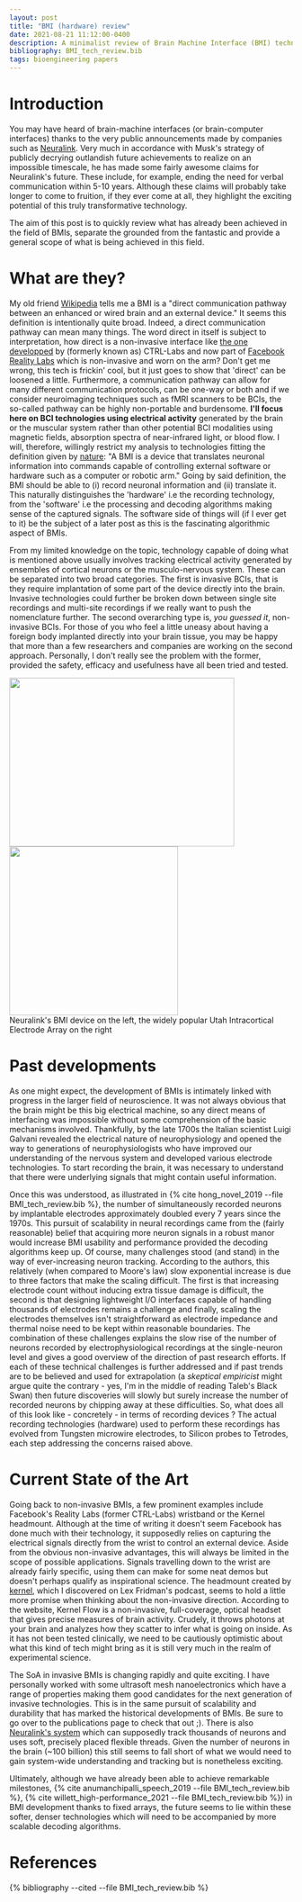 ```yaml
---
layout: post
title: "BMI (hardware) review"
date: 2021-08-21 11:12:00-0400
description: A minimalist review of Brain Machine Interface (BMI) technology 
bibliography: BMI_tech_review.bib
tags: bioengineering papers
---
```


# Introduction

You may have heard of brain-machine interfaces (or brain-computer interfaces) thanks to the very public announcements made by companies such as [Neuralink](https://neuralink.com/). Very much in accordance with Musk's strategy of publicly decrying outlandish future achievements to realize on an impossible timescale, he has made some fairly awesome claims for Neuralink's future. These include, for example, ending the need for verbal communication within 5-10 years. Although these claims will probably take longer to come to fruition, if they ever come at all, they highlight the exciting potential of this truly transformative technology. 

The aim of this post is to quickly review what has already been achieved in the field of BMIs, separate the grounded from the fantastic and provide a general scope of what is being achieved in this field.

# What are they?
My old friend [Wikipedia](https://en.wikipedia.org/wiki/Brain%E2%80%93computer_interface) tells me a BMI is a "direct communication pathway between an enhanced or wired brain and an external device." It seems this definition is intentionally quite broad. Indeed, a direct communication pathway can mean many things. The word direct in itself is subject to interpretation, how direct is a non-invasive interface like [the one developped](https://www.cnbc.com/2019/09/23/facebook-announces-acquisition-of-brain-computing-start-up-ctrl-labs.html) by (formerly known as) CTRL-Labs and now part of [Facebook Reality Labs](https://tech.fb.com/ar-vr/) which is non-invasive and worn on the arm? Don't get me wrong, this tech is frickin' cool, but it just goes to show that 'direct' can be loosened a little. Furthermore, a communication pathway can allow for many different communication protocols, can be one-way or both and if we consider neuroimaging techniques such as fMRI scanners to be BCIs, the so-called pathway can be highly non-portable and burdensome. **I'll focus here on BCI technologies using electrical activity** generated by the brain or the muscular system rather than other potential BCI modalities using magnetic fields, absorption spectra of near-infrared light, or blood flow. I will, therefore, willingly restrict my analysis to technologies fitting the definition given by [nature](https://www.nature.com/subjects/brain-machine-interface): "A BMI is a device that translates neuronal information into commands capable of controlling external software or hardware such as a computer or robotic arm."  Going by said definition, the BMI should be able to (i) record neuronal information and (ii) translate it. This naturally distinguishes the 'hardware' i.e the recording technology, from the 'software' i.e the processing and decoding algorithms making sense of the captured signals. The software side of things will (if I ever get to it) be the subject of a later post as this is the fascinating algorithmic aspect of BMIs.

From my limited knowledge on the topic, technology capable of doing what is mentioned above usually involves tracking electrical activity generated by ensembles of cortical neurons or the musculo-nervous system. These can be separated into two broad categories. The first is invasive BCIs, that is they require implantation of some part of the device directly into the brain. Invasive technologies could further be broken down between single site recordings and multi-site recordings if we really want to push the nomenclature further. The second overarching type is, *you guessed it*, non-invasive BCIs. For those of you who feel a little uneasy about having a foreign body implanted directly into your brain tissue, you may be happy that more than a few researchers and companies are working on the second approach. Personally, I don't really see the problem with the former, provided the safety, efficacy and usefulness have all been tried and tested. 

<div class="row justify-content-sm-center">
    <div class="col-sm-6 mt-3 mt-md-0">
        <img class="img-fluid rounded z-depth-1" src="{{ '/assets/img/neuralink_bmi.jpg' | relative_url }}" alt="" title="neuralink bmi" width="400" height="300"/>
    </div>
    <div class="col-sm-6 mt-3 mt-md-0">
        <img class="img-fluid rounded z-depth-1" src="{{ '/assets/img/utah_array_bmi.png' | relative_url }}" alt="" title="utah array bmi" width="300" height="300"/>
    </div>
</div>
<div class="caption">
    Neuralink's BMI device on the left, the widely popular Utah Intracortical Electrode Array on the right
</div>

# Past developments
As one might expect, the development of BMIs is intimately linked with progress in the larger field of neuroscience. It was not always obvious that the brain might be this big electrical machine, so any direct means of interfacing was impossible without some comprehension of the basic mechanisms involved. Thankfully, by the late 1700s the Italian scientist Luigi Galvani revealed the electrical nature of neurophysiology and opened the way to generations of neurophysiologists who have improved our understanding of the nervous system and developed various electrode technologies. To start recording the brain, it was necessary to understand that there were underlying signals that might contain useful information.

Once this was understood, as illustrated in {% cite hong_novel_2019 --file BMI_tech_review.bib  %}, the number of simultaneously recorded neurons by implantable electrodes approximately doubled every 7 years since the 1970s. This pursuit of scalability in neural recordings came from the (fairly reasonable) belief that acquiring more neuron signals in a robust manor would increase BMI usability and performance provided the decoding algorithms keep up. Of course, many challenges stood (and stand) in the way of ever-increasing neuron tracking. According to the authors, this relatively (when compared to Moore's law) slow exponential increase is due to three factors that make the scaling difficult. The first is that increasing electrode count without inducing extra tissue damage is difficult, the second is that designing lightweight I/O interfaces capable of handling thousands of electrodes remains a challenge and finally, scaling the electrodes themselves isn't straightforward as electrode impedance and thermal noise need to be kept within reasonable boundaries. The combination of these challenges explains the slow rise of the number of neurons recorded by electrophysiological recordings at the single-neuron level and gives a good overview of the direction of past research efforts. If each of these technical challenges is further addressed and if past trends are to be believed and used for extrapolation (a *skeptical empiricist* might argue quite the contrary - yes, I'm in the middle of reading Taleb's Black Swan) then future discoveries will slowly but surely increase the number of recorded neurons by chipping away at these difficulties. So, what does all of this look like - concretely - in terms of recording devices ? The actual recording technologies (hardware) used to perform these recordings has evolved from Tungsten microwire electrodes, to Silicon probes to Tetrodes, each step addressing the concerns raised above. 

# Current State of the Art
Going back to non-invasive BMIs, a few prominent examples include Facebook's Reality Labs (former CTRL-Labs) wristband or the Kernel headmount. Although at the time of writing it doesn't seem Facebook has done much with their technology, it supposedly relies on capturing the electrical signals directly from the wrist to control an external device. Aside from the obvious non-invasive advantages, this will always be limited in the scope of possible applications. Signals travelling down to the wrist are already fairly specific, using them can make for some neat demos but doesn't perhaps qualify as inspirational science. The headmount created by [kernel](https://www.kernel.com/), which I discovered on Lex Fridman's podcast, seems to hold a little more promise when thinking about the non-invasive direction. According to the website, Kernel Flow is a non-invasive, full-coverage, optical headset that gives precise measures of brain activity. Crudely, it throws photons at your brain and analyzes how they scatter to infer what is going on inside. As it has not been tested clinically, we need to be cautiously optimistic about what this kind of tech might bring as it is still very much in the realm of experimental science.

The SoA in invasive BMIs is changing rapidly and quite exciting. I have personally worked with some ultrasoft mesh nanoelectronics which have a range of properties making them good candidates for the next generation of invasive technologies. This is in the same pursuit of scalability and durability that has marked the historical developments of BMIs. Be sure to go over to the publications page to check that out ;). There is also [Neuralink's system](https://neuralink.com/approach/) which can supposedly track thousands of neurons and uses soft, precisely placed flexible threads. Given the number of neurons in the brain (~100 billion) this still seems to fall short of what we would need to gain system-wide understanding and tracking but is nonetheless exciting.

Ultimately, although we have already been able to achieve remarkable milestones, {% cite anumanchipalli_speech_2019 --file BMI_tech_review.bib  %}, {% cite willett_high-performance_2021 --file BMI_tech_review.bib  %}) in BMI development thanks to fixed arrays, the future seems to lie within these softer, denser technologies which will need to be accompanied by more scalable decoding algorithms.



# References
{% bibliography --cited --file BMI_tech_review.bib  %}